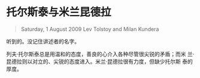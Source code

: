 # 托尔斯泰与米兰昆德拉
> Saturday, 1 August 2009
> Lev Tolstoy and Milan Kundera

听到的。没记住讲述者的名字。

列夫·托尔斯泰总是用温和的态度，善良的心介入各种尽管很尖锐的矛盾；而米
兰·昆德拉则以对立的、尖锐的态度进入。米兰·昆德拉很有力度，但缺少托尔斯
泰的厚度。
